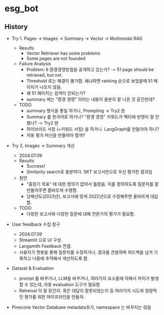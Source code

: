 # esg_bot





## History

- Try 1. Pages -> Images -> Summary -> Vector -> Multimodal RAG
  - Results
    - Vector Retriever has some problems
    - Some pages are not founded
  - Failure Analysis
    - Problem: 6 환경경영방침을 공개하고 있는가? -> 51 page should be retrieved, but not.
    - Threshold 로는 해결이 불가함. 왜냐하면 ranking 순으로 보았을때 51 페이지가 나오지 않음.
    - 왜 51 페이지는 검색이 안되는가?
    - summary 에는 "환경 경영" 이라는 내용이 충분히 잘 나온 것 같긴한데?
  - TODO
    - summary 형식을 통일 하거나, Prompting  -> Try2 완
    - Summary 를 한국어로 하거나? "환경 경영" 키워드가 벡터에 반영이 잘 안됐나? -> Try2 완
    - 하이브리드 서칭 (+키워드 서칭) 을 하거나. LangGraph를 만들어야 하나? 
    - 자동 평가 머신을 만들어야 할까?
     
- Try 2. Images -> Summary 개선
  - 2024.07.09
  - Results
    - Success!
    - Similarity search로 충분하다. SKT 보고서만으로 우선 평가한 결과임
  - 첨언
    - "중장기 목표" 에 대한 정의가 없어서 틀렸음. 이를 정의하도록 질문지를 잘 만들어주면 올바르게 수행함.
    - 당해년도(2023년), 보고서에 맞게 2022년으로 수정해주면 올바르게 대답함.
  -  TODO
     - 다양한 보고서와 다양한 질문에 대해 전문가의 평가가 필요함.
  
- User feedback 수집 창구
  - 2024.07.09
  - Streamlit 으로 UI 구성.
  - Langsmith Feedback 연결.
  - 사용자가 챗봇을 통해 질문지를 수정하거나, 결과를 관찰하며 피드백을 남겨 기록하고 나중에 추적해서 개선하도록 함.
  
- Dataset & Evaluation
  - prompt 를 바꾸거나, LLM을 바꾸거나, 여러가지 요소들에 의해서 차이가 발생할 수 있는데, 자동 evaluation 도구가 필요함
  - Retreival 이 잘 된건지. 혹은 대답이 잘못되었는지 등 여러가지 시도와 정량적인 평가를 위한 파이프라인을 만들자.

- Pinecone Vector Database metadata추가, namespace 는 바꾸지는 않음